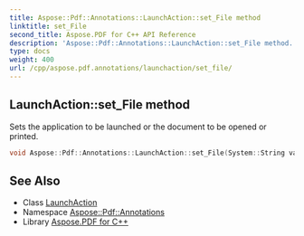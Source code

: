 ```yaml
---
title: Aspose::Pdf::Annotations::LaunchAction::set_File method
linktitle: set_File
second_title: Aspose.PDF for C++ API Reference
description: 'Aspose::Pdf::Annotations::LaunchAction::set_File method. Sets the application to be launched or the document to be opened or printed in C++.'
type: docs
weight: 400
url: /cpp/aspose.pdf.annotations/launchaction/set_file/
---
```

## LaunchAction::set_File method


Sets the application to be launched or the document to be opened or printed.

```cpp
void Aspose::Pdf::Annotations::LaunchAction::set_File(System::String value)
```

## See Also

* Class [LaunchAction](../)
* Namespace [Aspose::Pdf::Annotations](../../)
* Library [Aspose.PDF for C++](../../../)
